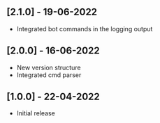 ## [2.1.0] - 19-06-2022

- Integrated bot commands in the logging output

## [2.0.0] - 16-06-2022

- New version structure
- Integrated cmd parser

## [1.0.0] - 22-04-2022

- Initial release